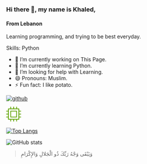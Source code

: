 ### Hi there 👋, my name is Khaled,
#### From Lebanon 
Learning programming, and trying to be best everyday.

Skills: Python

- 🔭 I’m currently working on This Page. 
- 🌱 I’m currently learning Python. 
- 🤔 I’m looking for help with Learning. 
- 😄 Pronouns: Muslim. 
- ⚡ Fun fact: I like potato. 


[<img src='https://cdn.jsdelivr.net/npm/simple-icons@3.0.1/icons/github.svg' alt='github' height='40'>](https://github.com/TheKhaledH)  

<a href='https://docs.github.com/en/developers'><img src='https://raw.githubusercontent.com/acervenky/animated-github-badges/master/assets/devbadge.gif' width='40' height='40'></a> 

[![Top Langs](https://github-readme-stats.vercel.app/api/top-langs/?username=TheKhaledH)](https://github.com/anuraghazra/github-readme-stats)

![GitHub stats](https://github-readme-stats.vercel.app/api?username=TheKhaledH&show_icons=true)  

>وَيَبْقَى وَجْهُ رَبِّكَ ذُو الْجَلالِ وَالإِكْرَامِ
